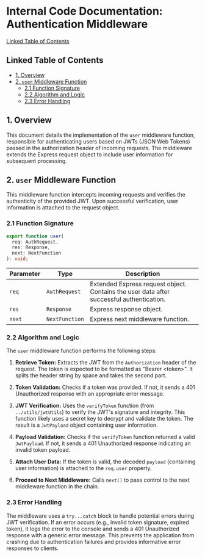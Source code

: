 # Internal Code Documentation: Authentication Middleware

[Linked Table of Contents](#linked-table-of-contents)

## Linked Table of Contents

* [1. Overview](#1-overview)
* [2. `user` Middleware Function](#2-user-middleware-function)
    * [2.1 Function Signature](#21-function-signature)
    * [2.2 Algorithm and Logic](#22-algorithm-and-logic)
    * [2.3 Error Handling](#23-error-handling)


## 1. Overview

This document details the implementation of the `user` middleware function, responsible for authenticating users based on JWTs (JSON Web Tokens) passed in the authorization header of incoming requests.  The middleware extends the Express request object to include user information for subsequent processing.


## 2. `user` Middleware Function

This middleware function intercepts incoming requests and verifies the authenticity of the provided JWT.  Upon successful verification, user information is attached to the request object.

### 2.1 Function Signature

```typescript
export function user(
  req: AuthRequest,
  res: Response,
  next: NextFunction
): void;
```

| Parameter | Type             | Description                                      |
|-----------|------------------|--------------------------------------------------|
| `req`     | `AuthRequest`    | Extended Express request object. Contains the user data after successful authentication. |
| `res`     | `Response`       | Express response object.                         |
| `next`    | `NextFunction`   | Express next middleware function.                 |


### 2.2 Algorithm and Logic

The `user` middleware function performs the following steps:

1. **Retrieve Token:** Extracts the JWT from the `Authorization` header of the request. The token is expected to be formatted as "Bearer &lt;token&gt;".  It splits the header string by space and takes the second part.

2. **Token Validation:** Checks if a token was provided. If not, it sends a 401 Unauthorized response with an appropriate error message.

3. **JWT Verification:** Uses the `verifyToken` function (from `../utils/jwtUtils`) to verify the JWT's signature and integrity. This function likely uses a secret key to decrypt and validate the token.  The result is a `JwtPayload` object containing user information.

4. **Payload Validation:** Checks if the `verifyToken` function returned a valid `JwtPayload`. If not, it sends a 401 Unauthorized response indicating an invalid token payload.

5. **Attach User Data:** If the token is valid, the decoded `payload` (containing user information) is attached to the `req.user` property.

6. **Proceed to Next Middleware:** Calls `next()` to pass control to the next middleware function in the chain.

### 2.3 Error Handling

The middleware uses a `try...catch` block to handle potential errors during JWT verification. If an error occurs (e.g., invalid token signature, expired token), it logs the error to the console and sends a 401 Unauthorized response with a generic error message.  This prevents the application from crashing due to authentication failures and provides informative error responses to clients.
